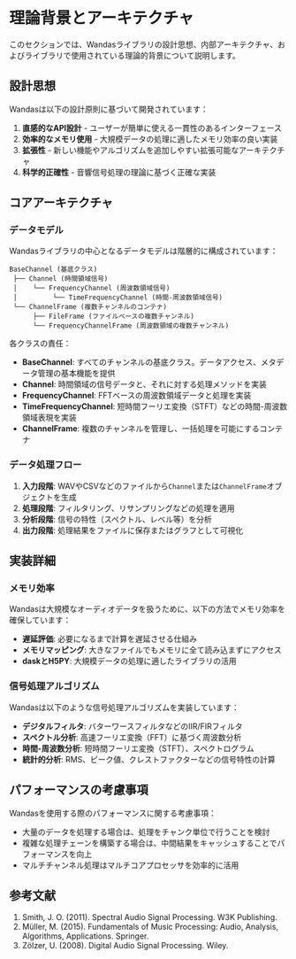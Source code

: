 # 理論背景とアーキテクチャ

このセクションでは、Wandasライブラリの設計思想、内部アーキテクチャ、およびライブラリで使用されている理論的背景について説明します。

## 設計思想

Wandasは以下の設計原則に基づいて開発されています：

1. **直感的なAPI設計** - ユーザーが簡単に使える一貫性のあるインターフェース
2. **効率的なメモリ使用** - 大規模データの処理に適したメモリ効率の良い実装
3. **拡張性** - 新しい機能やアルゴリズムを追加しやすい拡張可能なアーキテクチャ
4. **科学的正確性** - 音響信号処理の理論に基づく正確な実装

## コアアーキテクチャ

### データモデル

Wandasライブラリの中心となるデータモデルは階層的に構成されています：

```
BaseChannel (基底クラス)
 ├── Channel (時間領域信号)
 │    └── FrequencyChannel (周波数領域信号)
 │         └── TimeFrequencyChannel (時間-周波数領域信号)
 └── ChannelFrame (複数チャンネルのコンテナ)
      ├── FileFrame (ファイルベースの複数チャンネル)
      └── FrequencyChannelFrame (周波数領域の複数チャンネル)
```

各クラスの責任：

- **BaseChannel**: すべてのチャンネルの基底クラス。データアクセス、メタデータ管理の基本機能を提供
- **Channel**: 時間領域の信号データと、それに対する処理メソッドを実装
- **FrequencyChannel**: FFTベースの周波数領域データと処理を実装
- **TimeFrequencyChannel**: 短時間フーリエ変換（STFT）などの時間-周波数領域表現を実装
- **ChannelFrame**: 複数のチャンネルを管理し、一括処理を可能にするコンテナ

### データ処理フロー

1. **入力段階**: WAVやCSVなどのファイルから`Channel`または`ChannelFrame`オブジェクトを生成
2. **処理段階**: フィルタリング、リサンプリングなどの処理を適用
3. **分析段階**: 信号の特性（スペクトル、レベル等）を分析
4. **出力段階**: 処理結果をファイルに保存またはグラフとして可視化

## 実装詳細

### メモリ効率

Wandasは大規模なオーディオデータを扱うために、以下の方法でメモリ効率を確保しています：

- **遅延評価**: 必要になるまで計算を遅延させる仕組み
- **メモリマッピング**: 大きなファイルでもメモリに全て読み込まずにアクセス
- **daskとH5PY**: 大規模データの処理に適したライブラリの活用

### 信号処理アルゴリズム

Wandasは以下のような信号処理アルゴリズムを実装しています：

- **デジタルフィルタ**: バターワースフィルタなどのIIR/FIRフィルタ
- **スペクトル分析**: 高速フーリエ変換（FFT）に基づく周波数分析
- **時間-周波数分析**: 短時間フーリエ変換（STFT）、スペクトログラム
- **統計的分析**: RMS、ピーク値、クレストファクターなどの信号特性の計算

## パフォーマンスの考慮事項

Wandasを使用する際のパフォーマンスに関する考慮事項：

- 大量のデータを処理する場合は、処理をチャンク単位で行うことを検討
- 複雑な処理チェーンを構築する場合は、中間結果をキャッシュすることでパフォーマンスを向上
- マルチチャンネル処理はマルチコアプロセッサを効率的に活用

## 参考文献

1. Smith, J. O. (2011). Spectral Audio Signal Processing. W3K Publishing.
2. Müller, M. (2015). Fundamentals of Music Processing: Audio, Analysis, Algorithms, Applications. Springer.
3. Zölzer, U. (2008). Digital Audio Signal Processing. Wiley.